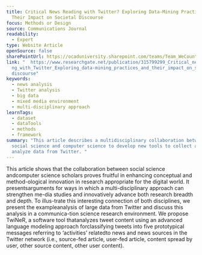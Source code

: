 ```yaml
---
title: Critical News Reading with Twitter? Exploring Data-Mining Practices and
  Their Impact on Societal Discourse
focus: Methods or Design
source: Communications Journal
readability:
  - Expert
type: Website Article
openSource: false
sharePointUrl: https://ocaduniversity.sharepoint.com/teams/Team_WeCount/Shared%20Documents/Resources%20and%20Tools/Literature%20(curated)/Critical%20news%20reading%20with%20Twitter%20%20Exploring%20data-mining%20practices%20and%20their%20impact%20on%20societal%20discourse.pdf
link: "  https://www.researchgate.net/publication/315799299_Critical_news_readi\
  ng_with_Twitter_Exploring_data-mining_practices_and_their_impact_on_societal_\
  discourse"
keywords:
  - news analysis
  - Twitter analysis
  - big data
  - mixed media environment
  - multi-disciplinary approach
learnTags:
  - dataset
  - dataTools
  - methods
  - framework
summary: "This article describes a multidisciplinary collaboration between
  social science and computer science to develop new tools to collect and
  analyze data from Twitter. "
---
```

This article shows that the collaboration between social science andcomputer science scholars proves fruitful in enhancing conceptual and method-ological innovation in research appropriate for the digital world. It presentsarguments for ways in which a multi-disciplinary approach can strengthen me-dia studies and innovatively advance both research breadth and depth. To illus-trate this interesting connection of both disciplines, we present the exampleanalysis of large data from Twitter and discuss this analysis in a communica-tion science research environment. We propose TwiNeR, a software tool thatanalyzes tweet content using an advanced language modeling approach forclassifying tweets into five prototypical messages referring to ‘activities’ relatedto news and news sources in the Twitter network (i.e., source-fed article, user-fed article, content spread by user, other source content, other user content).
